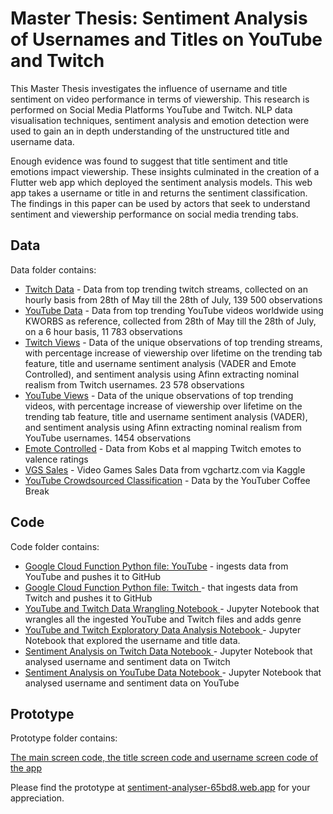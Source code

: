 # Master Thesis: Sentiment Analysis of Usernames and Titles on YouTube and Twitch

This Master Thesis investigates the influence of username and title sentiment on video performance in terms of viewership. This research is performed on Social Media Platforms YouTube and Twitch. NLP data visualisation techniques, sentiment analysis and emotion detection were used to gain an in depth understanding of the unstructured title and username data. 

Enough evidence was found to suggest that title sentiment and title emotions impact viewership. These insights culminated in the creation of a Flutter web app which deployed the sentiment analysis models. This web app takes a username or title in and returns the sentiment classification. The findings in this paper can be used by actors that seek to understand sentiment and viewership performance on social media trending tabs.

## Data
Data folder contains:
* [Twitch Data](https://github.com/JefNtungila/Sentiment-Analysis-of-Usernames-and-Titles-on-YouTube-and-Twitch/blob/main/data/twitch_data.csv.zip) - Data from top trending twitch streams, collected on an hourly basis from 28th of May till the 28th of July, 139 500 observations
* [YouTube Data](https://github.com/JefNtungila/Sentiment-Analysis-of-Usernames-and-Titles-on-YouTube-and-Twitch/blob/main/data/youtube_data.csv) - Data from top trending YouTube videos worldwide using KWORBS as reference, collected from 28th of May till the 28th of July, on a 6 hour basis, 11 783 observations 
* [Twitch Views](https://github.com/JefNtungila/Sentiment-Analysis-of-Usernames-and-Titles-on-YouTube-and-Twitch/blob/main/data/twitch_views.csv) -  Data of the unique observations of top trending streams, with percentage increase of viewership over lifetime on the trending tab feature, title and username sentiment analysis (VADER and Emote Controlled), and sentiment analysis using Afinn extracting nominal realism from Twitch usernames. 23 578 observations 
* [YouTube Views](https://github.com/JefNtungila/Sentiment-Analysis-of-Usernames-and-Titles-on-YouTube-and-Twitch/blob/main/data/youtube_views.csv) -  Data of the unique observations of top trending videos, with percentage increase of viewership over lifetime on the trending tab feature, title and username sentiment analysis (VADER), and sentiment analysis using Afinn extracting nominal realism from YouTube usernames. 1454 observations 
* [Emote Controlled](https://github.com/JefNtungila/Sentiment-Analysis-of-Usernames-and-Titles-on-YouTube-and-Twitch/blob/main/data/emote_average) - Data from Kobs et al mapping Twitch emotes to valence ratings
* [VGS Sales](https://github.com/JefNtungila/Sentiment-Analysis-of-Usernames-and-Titles-on-YouTube-and-Twitch/blob/main/data/vgsales.csv) - Video Games Sales Data from vgchartz.com via Kaggle
* [YouTube Crowdsourced Classification](https://github.com/JefNtungila/Sentiment-Analysis-of-Usernames-and-Titles-on-YouTube-and-Twitch/blob/main/data/Trending_CrowdSourced_Classification.csv) - Data by the YouTuber Coffee Break
## Code

Code folder contains:
*  [Google Cloud Function Python file: YouTube](https://github.com/JefNtungila/Sentiment-Analysis-of-Usernames-and-Titles-on-YouTube-and-Twitch/blob/main/code/gcp_youtube_2_github.py) - ingests data from YouTube and pushes it to GitHub
* [Google Cloud Function Python file: Twitch ](https://github.com/JefNtungila/Sentiment-Analysis-of-Usernames-and-Titles-on-YouTube-and-Twitch/blob/main/code/gcp_twitch_2_github.py) - that ingests data from Twitch and pushes it to GitHub
* [YouTube and Twitch Data Wrangling Notebook ](https://github.com/JefNtungila/Sentiment-Analysis-of-Usernames-and-Titles-on-YouTube-and-Twitch/blob/main/code/Sentiment_Analysis_of_Usernames_and_Titles_on_YouTube_and_Twitch_DATA_WRANGLING.ipynb) - Jupyter Notebook that wrangles all the ingested YouTube and Twitch files and adds genre
* [YouTube and Twitch Exploratory Data Analysis Notebook ](https://github.com/JefNtungila/Sentiment-Analysis-of-Usernames-and-Titles-on-YouTube-and-Twitch/blob/main/code/Sentiment_Analysis_of_Usernames_and_Titles_on_YouTube_and_Twitch_Exploratory_Data_Analysis.ipynb) - Jupyter Notebook that explored the username and title data.
* [Sentiment Analysis on Twitch Data Notebook ](https://github.com/JefNtungila/Sentiment-Analysis-of-Usernames-and-Titles-on-YouTube-and-Twitch/blob/main/code/Sentiment_Analysis_of_Usernames_and_Titles_on_YouTube_and_Twitch_Twitch_Analysis.ipynb) - Jupyter Notebook that analysed username and sentiment data on Twitch
* [Sentiment Analysis on YouTube Data Notebook ](https://github.com/JefNtungila/Sentiment-Analysis-of-Usernames-and-Titles-on-YouTube-and-Twitch/blob/main/code/Sentiment_Analysis_of_Usernames_and_Titles_on_YouTube_and_Twitch_YouTube_Analysis.ipynb) - Jupyter Notebook that analysed username and sentiment data on YouTube


## Prototype

Prototype folder contains: 

[The main screen code, the title screen code and username screen  code of the app](https://github.com/JefNtungila/Sentiment-Analysis-of-Usernames-and-Titles-on-YouTube-and-Twitch/tree/main/prototype)

Please find the prototype at [sentiment-analyser-65bd8.web.app](https://sentiment-analyser-65bd8.web.app/#/) for your appreciation.


